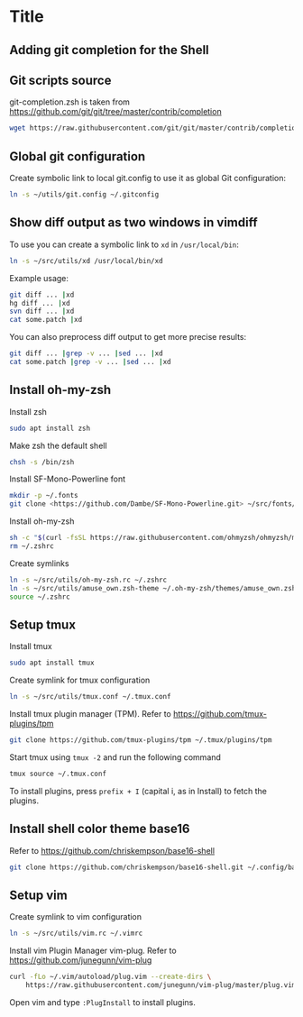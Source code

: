 # Title

## Adding git completion for the Shell

## Git scripts source

git-completion.zsh is taken from
<https://github.com/git/git/tree/master/contrib/completion>

```bash
wget https://raw.githubusercontent.com/git/git/master/contrib/completion/git-completion.zsh
```

## Global git configuration

Create symbolic link to local git.config to use it as global Git configuration:

```bash
ln -s ~/utils/git.config ~/.gitconfig
```

## Show diff output as two windows in vimdiff

To use you can create a symbolic link to `xd` in `/usr/local/bin`:

```bash
ln -s ~/src/utils/xd /usr/local/bin/xd
```

Example usage:

```bash
git diff ... |xd
hg diff ... |xd
svn diff ... |xd
cat some.patch |xd
```

You can also preprocess diff output to get more precise results:

```bash
git diff ... |grep -v ... |sed ... |xd
cat some.patch |grep -v ... |sed ... |xd
```

## Install oh-my-zsh

Install zsh

```bash
sudo apt install zsh
```

Make zsh the default shell

```bash
chsh -s /bin/zsh
```

Install SF-Mono-Powerline font

```bash
mkdir -p ~/.fonts
git clone <https://github.com/Dambe/SF-Mono-Powerline.git> ~/src/fonts/SF-Mono-Powerline
```

Install oh-my-zsh

```bash
sh -c "$(curl -fsSL https://raw.githubusercontent.com/ohmyzsh/ohmyzsh/master/tools/install.sh)"
rm ~/.zshrc
```

Create symlinks

```bash
ln -s ~/src/utils/oh-my-zsh.rc ~/.zshrc
ln -s ~/src/utils/amuse_own.zsh-theme ~/.oh-my-zsh/themes/amuse_own.zsh-theme
source ~/.zshrc
```

## Setup tmux

Install tmux

```bash
sudo apt install tmux
```

Create symlink for tmux configuration

```bash
ln -s ~/src/utils/tmux.conf ~/.tmux.conf
```

Install tmux plugin manager (TPM). Refer to <https://github.com/tmux-plugins/tpm>

```bash
git clone https://github.com/tmux-plugins/tpm ~/.tmux/plugins/tpm
```

Start tmux using `tmux -2` and run the following command

```bash
tmux source ~/.tmux.conf
```

To install plugins, press `prefix + I` (capital i, as in Install) to fetch the plugins.

## Install shell color theme base16

Refer to <https://github.com/chriskempson/base16-shell>

```bash
git clone https://github.com/chriskempson/base16-shell.git ~/.config/base16-shell
```

## Setup vim

Create symlink to vim configuration

```bash
ln -s ~/src/utils/vim.rc ~/.vimrc
```

Install vim Plugin Manager vim-plug.
Refer to <https://github.com/junegunn/vim-plug>

```bash
curl -fLo ~/.vim/autoload/plug.vim --create-dirs \
    https://raw.githubusercontent.com/junegunn/vim-plug/master/plug.vim
```

Open vim and type `:PlugInstall` to install plugins.
